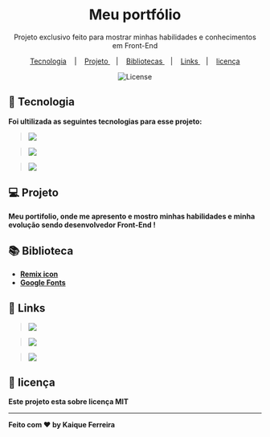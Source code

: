 <h1 style="text-align: center">Meu portfólio</h1>

<p style="text-align: center"> Projeto exclusivo feito para mostrar minhas habilidades e conhecimentos em Front-End</p>

<p align= "center">
   <a href = "# tecnologia" >Tecnologia</a> &nbsp;&nbsp;&nbsp;|&nbsp;&nbsp;&nbsp;
   <a href = "# Projeto" > Projeto </a> &nbsp;&nbsp;&nbsp;|&nbsp;&nbsp;&nbsp;
   <a href = "# bibliotecas" > Bibliotecas </a> &nbsp;&nbsp;&nbsp;|&nbsp;&nbsp;&nbsp;  
   <a href = "# Links" > Links </a> &nbsp;&nbsp;&nbsp;|&nbsp;&nbsp;&nbsp;
   <a href = "#memo-lincese" > licença </a>
</p>

<p align="center">
  <img alt="License" src="https://img.shields.io/static/v1?label=license&message=MIT&color=49AA26&labelColor=000000">
</p>



## 🚀 Tecnologia

<b>Foi ultilizada as seguintes tecnologias para esse projeto:<b>

> <a href="https://html.com/"><img src="https://img.shields.io/badge/HTML5-E34F26?style=for-the-badge&logo=html5&logoColor=white"></a>

> <a href="https://css.com/"><img src="https://img.shields.io/badge/CSS-239120?&style=for-the-badge&logo=css3&logoColor=white"></a>

> <a href="https://javascript.info/"><img src="https://img.shields.io/badge/JavaScript-F7DF1E?style=for-the-badge&logo=javascript&logoColor=black"></a>

## 💻 Projeto

<b>Meu portifolio, onde me apresento e mostro minhas habilidades e minha evolução sendo desenvolvedor Front-End ! <b>

## 📚 Biblioteca

- [Remix icon](https://remixicon.com/)
- [Google Fonts](https://fonts.google.com/)

## 🔗 Links

> <a href= "https://instagram.com/kaique_developer?igshid=YmMyMTA2M2Y="><img src="https://img.shields.io/badge/Instagram-E4405F?style=for-the-badge&logo=instagram&logoColor=white"></a>

> <a href="www.linkedin.com/in/kaique-ferreira-k14"> <img src="https://img.shields.io/badge/LinkedIn-0077B5?style=for-the-badge&logo=linkedin&logoColor=white"> </a>

> <a href="https://github.com/kaiqueZpriv1"> <img src="https://img.shields.io/badge/GitHub-100000?style=for-the-badge&logo=github&logoColor=white"> </a>

## :memo: licença

Este projeto esta sobre licença MIT

---

Feito com ❤️ by Kaique Ferreira